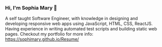 ### Hi, I'm Sophia Mary 👋

A self taught Software Engineer, with knowledge in designing and developing responsive web apps using JavaScript, HTML, CSS, ReactJS. Having experience in writing automated test scripts and building static web pages. Checkout my portfolio for more info: https://sophimary.github.io/Resume/
